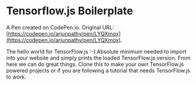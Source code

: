 # Tensorflow.js Boilerplate

A Pen created on CodePen.io. Original URL: [https://codepen.io/arjunpathy/pen/LYQXmqx](https://codepen.io/arjunpathy/pen/LYQXmqx).

The hello world for TensorFlow.js :-) Absolute minimum needed to import into your website and simply prints the loaded TensorFlow.js version. From  here we can do great things. Clone this to make your own TensorFlow.js powered projects or if you are following a tutorial that needs TensorFlow.js to work.